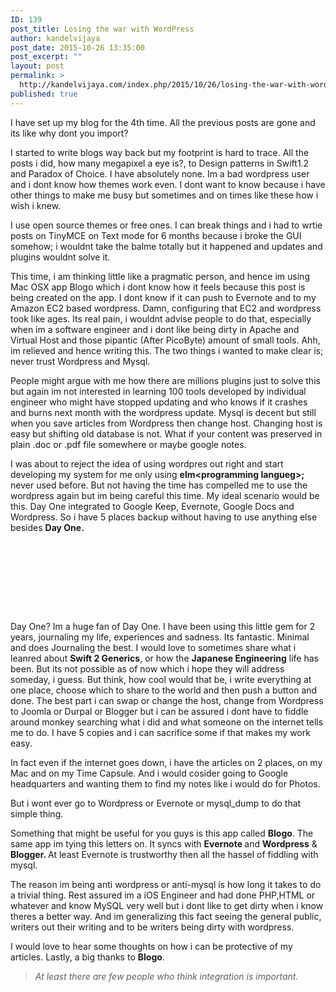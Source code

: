 ```yaml
---
ID: 139
post_title: Losing the war with WordPress
author: kandelvijaya
post_date: 2015-10-26 13:35:00
post_excerpt: ""
layout: post
permalink: >
  http://kandelvijaya.com/index.php/2015/10/26/losing-the-war-with-wordpress/
published: true
---
```

<p>I have set up my blog for the 4th time. All the previous posts are gone and its like why dont you import?</p><p>I started to write blogs way back but my footprint is hard to trace. All the posts i did, how many megapixel a eye is?, to Design patterns in Swift1.2 and Paradox of Choice. I have absolutely none. Im a bad wordpress user and i dont know how themes work even. I dont want to know because i have other things to make me busy but sometimes and on times like these how i wish i knew.</p><p>I use open source themes or free ones. I can break things and i had to wrtie posts on TinyMCE on Text mode for 6 months because i broke the GUI somehow; i wouldnt take the balme totally but it happened and updates and plugins wouldnt solve it.</p><p>This time, i am thinking little like a pragmatic person, and hence im using Mac OSX app Blogo which i dont know how it feels because this post is being created on the app. I dont know if it can push to Evernote and to my Amazon EC2 based wordpress. Damn, configuring that EC2 and wordpress took like ages. Its real pain, i wouldnt advise people to do that, especially when im a software engineer and i dont like being dirty in Apache and Virtual Host and those pipantic (After PicoByte) amount of small tools. Ahh, im relieved and hence writing this. The two things i wanted to make clear is; never trust Wordpress and Mysql.</p><p>People might argue with me how there are millions plugins just to solve this but again im not interested in learning 100 tools developed by individual engineer who might have stopped updating and who knows if it crashes and burns next month with the wordpress update. Mysql is decent but still when you save articles from Wordpress then change host. Changing host is easy but shifting old database is not. What if your content was preserved in plain .doc or .pdf file somewhere or maybe google notes.</p><p>I was about to reject the idea of using wordpres out right and start developing my system for me only using <strong>elm&lt;programming langueg&gt;; </strong>never used before. But not having the time has compelled me to use the wordpress again but im being careful this time. My ideal scenario would be this. Day One integrated to Google Keep, Evernote, Google Docs and Wordpress. So i have 5 places backup without having to use anything else besides <strong>Day One.<br /><br /></strong></p><p>&nbsp;</p><p>&nbsp;</p><p>&nbsp;</p><p><br />Day One? Im a huge fan of Day One. I have been using this little gem for 2 years, journaling my life, experiences and sadness. Its fantastic. Minimal and does Journaling the best. I would love to sometimes share what i leanred about <strong>Swift 2 Generics</strong>, or how the <strong>Japanese Engineering</strong> life has been. But its not possible as of now which i hope they will address someday, i guess. But think, how cool would that be, i write everything at one place, choose which to share to the world and then push a button and done.  The best part i can swap or change the host, change from Wordpress to Joomla or Durpal or Blogger but i can be assured i dont have to fiddle around monkey searching what i did and what someone on the internet tells me to do. I have 5 copies and i can sacrifice some if that makes my work easy.</p><p>In fact even if the internet goes down, i have the articles on 2 places, on my Mac and on my Time Capsule. And i would cosider going to Google headquarters and wanting them to find my notes like i would do for Photos.</p><p>But i wont ever go to Wordpress or Evernote or mysql_dump to do that simple thing.</p><p>Something that might be useful for you guys is this app called <strong>Blogo</strong>. The same app im tying this letters on. It syncs with <strong>Evernote </strong>and <strong>Wordpress</strong> &amp; <strong>Blogger. </strong>At least Evernote is trustworthy then all the hassel of fiddling with mysql.</p><p>The reason im being anti wordpress or anti-mysql is how long it takes to do a trivial thing. Rest assured im a iOS Engineer and had done PHP,HTML or whatever and know MySQL very well but i dont like to get dirty when i know theres a better way. And im generalizing this fact seeing the general public, writers out their writing and to be writers being dirty with wordpress.</p><p>I would love to hear some thoughts on how i can be protective of my articles. Lastly, a big thanks to <strong>Blogo</strong>.</p><blockquote><em>At least there are few people who think integration is important.</em></blockquote>
